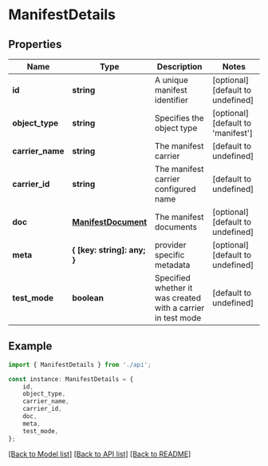 # ManifestDetails


## Properties

Name | Type | Description | Notes
------------ | ------------- | ------------- | -------------
**id** | **string** | A unique manifest identifier | [optional] [default to undefined]
**object_type** | **string** | Specifies the object type | [optional] [default to 'manifest']
**carrier_name** | **string** | The manifest carrier | [default to undefined]
**carrier_id** | **string** | The manifest carrier configured name | [default to undefined]
**doc** | [**ManifestDocument**](ManifestDocument.md) | The manifest documents | [optional] [default to undefined]
**meta** | **{ [key: string]: any; }** | provider specific metadata | [optional] [default to undefined]
**test_mode** | **boolean** | Specified whether it was created with a carrier in test mode | [default to undefined]

## Example

```typescript
import { ManifestDetails } from './api';

const instance: ManifestDetails = {
    id,
    object_type,
    carrier_name,
    carrier_id,
    doc,
    meta,
    test_mode,
};
```

[[Back to Model list]](../README.md#documentation-for-models) [[Back to API list]](../README.md#documentation-for-api-endpoints) [[Back to README]](../README.md)

